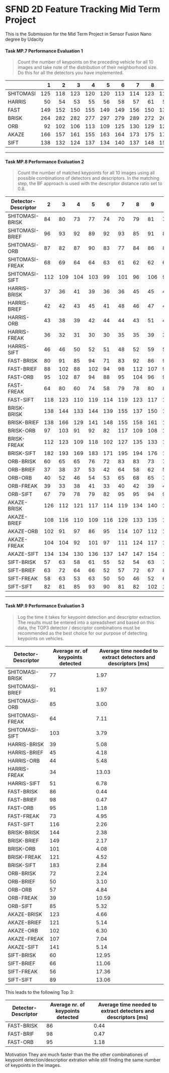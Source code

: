 # SFND 2D Feature Tracking Mid Term Project

This is the Submission for the Mid Term Project in Sensor Fusion Nano degree by Udacity

#### Task MP.7 Performance Evaluation 1
> Count the number of keypoints on the preceding vehicle for all 10 images and take note of the distribution of their neighborhood size. Do this for all the detectors you have implemented.

|         |1  |2  |3  |4  |5  |6  |7  |8  |9  |10 |
|---------|---:|---:|---:|---:|---:|---:|---:|---:|---:|---:|
|SHITOMASI|125|118|123|120|120|113|114|123|111|112|
|HARRIS   |50 |54 |53 |55 |56 |58 |57 |61 |59 |57 |
|FAST     |149|152|150|155|149|149|156|150|138|143|
|BRISK    |264|282|282|277|297|279|289|272|266|254|
|ORB      |92 |102|106|113|109|125|130|129|127|128|
|AKAZE    |166|157|161|155|163|164|173|175|177|179|
|SIFT     |138|132|124|137|134|140|137|148|159|137|

---

#### Task MP.8 Performance Evaluation 2
> Count the number of matched keypoints for all 10 images using all possible combinations of detectors and descriptors. In the matching step, the BF approach is used with the descriptor distance ratio set to 0.8.

|Detector-Descriptor|2  |3  |4  |5  |6  |7  |8  |9  |10 |
|-------------------|---|---|---|---|---|---|---|---|---|
|SHITOMASI-BRISK    |84 |80 |73 |77 |74 |70 |79 |81 |72 |
|SHITOMASI-BRIEF    |96 |93 |92 |89 |92 |93 |85 |91 |85 |
|SHITOMASI-ORB      |87 |82 |87 |90 |83 |77 |84 |86 |89 |
|SHITOMASI-FREAK    |68 |69 |64 |64 |63 |61 |62 |62 |62 |
|SHITOMASI-SIFT     |112|109|104|103|99 |101|96 |106|97 |
|HARRIS-BRISK       |37 |36 |41 |39 |36 |36 |45 |45 |40 |
|HARRIS-BRIEF       |42 |42 |43 |45 |41 |48 |46 |47 |49 |
|HARRIS-ORB         |43 |38 |39 |42 |44 |44 |43 |51 |48 |
|HARRIS-FREAK       |36 |32 |31 |30 |30 |35 |35 |39 |35 |
|HARRIS-SIFT        |46 |46 |50 |52 |51 |48 |52 |59 |55 |
|FAST-BRISK         |80 |91 |85 |94 |71 |83 |92 |86 |94 |
|FAST-BRIEF         |88 |102|88 |102|94 |98 |112|107|92 |
|FAST-ORB           |95 |102|87 |94 |88 |95 |104|96 |98 |
|FAST-FREAK         |64 |80 |60 |74 |58 |79 |78 |80 |84 |
|FAST-SIFT          |118|123|110|119|114|119|123|117|103|
|BRISK-BRISK        |138|144|133|144|139|155|137|150|158|
|BRISK-BRIEF        |138|166|129|141|148|155|158|161|148|
|BRISK-ORB          |97 |103|91 |92 |82 |117|109|108|114|
|BRISK-FREAK        |112|123|109|118|102|127|135|133|131|
|BRISK-SIFT         |182|193|169|183|171|195|194|176|183|
|ORB-BRISK          |60 |65 |65 |76 |72 |83 |83 |73 |72 |
|ORB-BRIEF          |37 |38 |37 |53 |42 |64 |58 |62 |59 |
|ORB-ORB            |40 |52 |46 |54 |53 |65 |68 |65 |72 |
|ORB-FREAK          |39 |33 |38 |41 |33 |40 |42 |39 |44 |
|ORB-SIFT           |67 |79 |78 |79 |82 |95 |95 |94 |94 |
|AKAZE-BRISK        |126|112|121|117|114|119|134|140|127|
|AKAZE-BRIEF        |108|116|110|109|116|129|133|135|131|
|AKAZE-ORB          |102|91 |97 |86 |95 |114|107|112|118|
|AKAZE-FREAK        |104|104|92 |101|97 |111|124|117|116|
|AKAZE-SIFT         |134|134|130|136|137|147|147|154|151|
|SIFT-BRISK         |57 |63 |58 |61 |55 |52 |54 |63 |73 |
|SIFT-BRIEF         |63 |72 |64 |66 |52 |57 |72 |67 |84 |
|SIFT-FREAK         |58 |63 |53 |63 |50 |50 |46 |52 |65 |
|SIFT-SIFT          |82 |81 |85 |93 |90 |81 |82 |102|104|

---

#### Task MP.9 Performance Evaluation 3
> Log the time it takes for keypoint detection and descriptor extraction. The results must be entered into a spreadsheet and based on this data, the TOP3 detector / descriptor combinations must be recommended as the best choice for our purpose of detecting keypoints on vehicles.

|Detector-Descriptor|Average nr. of keypoints detected|Average time needed to extract detectors and descriptors [ms]|
|-------------------|---------------------------------|-------------------------------------------------------------|
|SHITOMASI-BRISK    |77                               |1.97                                                         |
|SHITOMASI-BRIEF    |91                               |1.97                                                         |
|SHITOMASI-ORB      |85                               |3.00                                                         |
|SHITOMASI-FREAK    |64                               |7.11                                                         |
|SHITOMASI-SIFT     |103                              |3.79                                                         |
|HARRIS-BRISK       |39                               |5.08                                                         |
|HARRIS-BRIEF       |45                               |4.18                                                         |
|HARRIS-ORB         |44                               |5.48                                                         |
|HARRIS-FREAK       |34                               |13.03                                                        |
|HARRIS-SIFT        |51                               |6.78                                                         |
|FAST-BRISK         |86                               |0.44                                                         |
|FAST-BRIEF         |98                               |0.47                                                         |
|FAST-ORB           |95                               |1.18                                                         |
|FAST-FREAK         |73                               |4.95                                                         |
|FAST-SIFT          |116                              |2.26                                                         |
|BRISK-BRISK        |144                              |2.38                                                         |
|BRISK-BRIEF        |149                              |2.17                                                         |
|BRISK-ORB          |101                              |4.08                                                         |
|BRISK-FREAK        |121                              |4.52                                                         |
|BRISK-SIFT         |183                              |2.84                                                         |
|ORB-BRISK          |72                               |2.24                                                         |
|ORB-BRIEF          |50                               |3.10                                                         |
|ORB-ORB            |57                               |4.84                                                         |
|ORB-FREAK          |39                               |10.59                                                        |
|ORB-SIFT           |85                               |5.32                                                         |
|AKAZE-BRISK        |123                              |4.66                                                         |
|AKAZE-BRIEF        |121                              |5.14                                                         |
|AKAZE-ORB          |102                              |6.30                                                         |
|AKAZE-FREAK        |107                              |7.04                                                         |
|AKAZE-SIFT         |141                              |5.14                                                         |
|SIFT-BRISK         |60                               |12.95                                                        |
|SIFT-BRIEF         |66                               |11.06                                                        |
|SIFT-FREAK         |56                               |17.36                                                        |
|SIFT-SIFT          |89                               |13.06                                                        |

This leads to the following Top 3:

|Detector-Descriptor|Average nr. of keypoints detected|Average time needed to extract detectors and descriptors [ms]|
|-------------------|---------------------------------|-------------------------------------------------------------|
|FAST-BRISK         |86                               |0.44                                                         |
|FAST-BRIF          |98                               |0.47                                                         |
|FAST-ORB           |95                               |1.18                                                         |


Motivation
They are much faster than the the other combinationes of keypoint detection/descriptior extration while still finding the same number of keypoints in the images.

